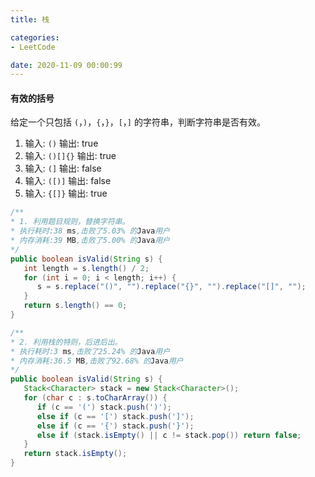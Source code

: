 ```yaml
---
title: 栈

categories:
- LeetCode

date: 2020-11-09 00:00:99
---
```


#### 有效的括号
给定一个只包括 `(`，`)`，`{`，`}`，`[`，`]` 的字符串，判断字符串是否有效。

1. 输入: `()` 输出: true
1. 输入: `()[]{}` 输出: true
1. 输入: `(]` 输出: false
1. 输入: `([)]` 输出: false
1. 输入: `{[]}` 输出: true 

```java
/**
* 1. 利用题目规则，替换字符串。
* 执行耗时:38 ms,击败了5.03% 的Java用户
* 内存消耗:39 MB,击败了5.00% 的Java用户
*/
public boolean isValid(String s) {
   int length = s.length() / 2;
   for (int i = 0; i < length; i++) {
      s = s.replace("()", "").replace("{}", "").replace("[]", "");
   }
   return s.length() == 0;
}

/**
* 2. 利用栈的特则，后进后出。
* 执行耗时:3 ms,击败了25.24% 的Java用户
* 内存消耗:36.5 MB,击败了92.68% 的Java用户
*/
public boolean isValid(String s) {
   Stack<Character> stack = new Stack<Character>();
   for (char c : s.toCharArray()) {
      if (c == '(') stack.push(')');
      else if (c == '[') stack.push(']');
      else if (c == '{') stack.push('}');
      else if (stack.isEmpty() || c != stack.pop()) return false;
   }
   return stack.isEmpty();
}
```